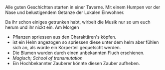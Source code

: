 Alle guten Geschichten starten in einer Taverne. Mit einem Humpen vor der Nase und belustigendem Getanze der Lokalen Einwohner.

Da ihr schon einiges getrunken habt, wirbelt die Musik nur so um euch herum und ihr nickt ein. Am Morgen

* Pflanzen spriessen aus den Charaktären's köpfen.
* ist ein Helm angezogen so spriessen diese unter dem helm aber fühlen sich an, als würde ein Körperteil gequetscht werden.
* Die Blumen wurden durch einen unbekannten Fluch erschienen.
* *Magisch; School of transmutation*
* Ein Hochbekannter Zauberer könnte diesen Zauber aufheben.
